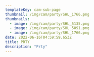 ```yaml
---
templateKey: cam-sub-page
thumbnail: /img/cam/party/SHL_1766.png
thumbnails:
  - image: /img/cam/party/SHL_5135.png
  - image: /img/cam/party/SHL_5091.png
  - image: /img/cam/party/SHL_1766.png
date: 2022-06-16T04:59:59.653Z
title: PRTY
description: "Prty"
---
```

